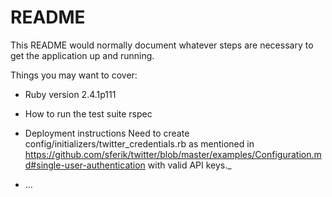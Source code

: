 # README

This README would normally document whatever steps are necessary to get the
application up and running.

Things you may want to cover:

* Ruby version 
2.4.1p111


* How to run the test suite
rspec

* Deployment instructions
Need to create config/initializers/twitter_credentials.rb as mentioned in https://github.com/sferik/twitter/blob/master/examples/Configuration.md#single-user-authentication with valid API keys._

* ...
